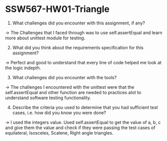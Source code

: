 # SSW567-HW01-Triangle

1. What challenges did you encounter with this assignment, if any? 

-> The Challenges that I faced through was to use self.assertEqual and learn more about unittest module for testing.

2. What did you think about the requirements specification for this assignment?

-> Perfect and good to understand that every line of code helped me look at the logic indepth.

3. What challenges did you encounter with the tools?

-> The challenges I encountered with the unittest were that the self.assertEqual and other function are needed to practices alot to understand software testing functionality.

4. Describe the criteria you used to determine that you had sufficient test cases, i.e. how did you know you were done?

-> I used the integers value. Used self.assertEqual to get the value of a, b, c and give them the value and check if they were passing the test cases of equilateral, Isosceles, Scalene, Right angle triangles.
